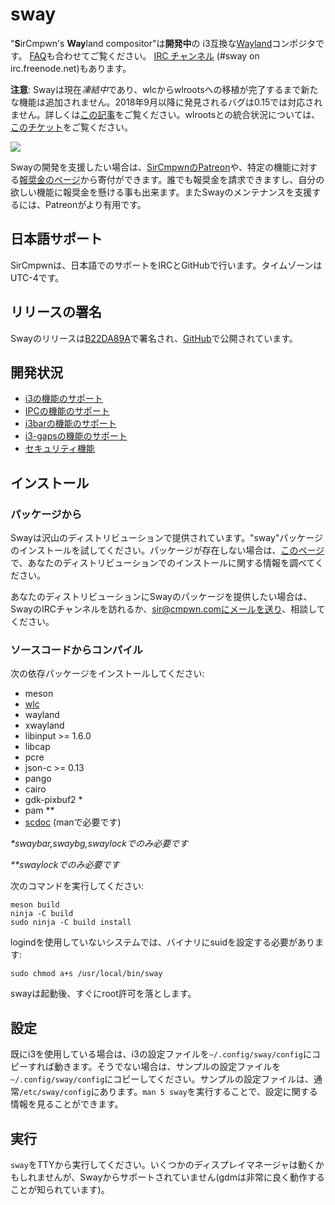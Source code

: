 # sway

"**S**irCmpwn's **Way**land compositor"は**開発中**の
i3互換な[Wayland](http://wayland.freedesktop.org/)コンポジタです。
[FAQ](https://github.com/swaywm/sway/wiki)も合わせてご覧ください。
[IRC チャンネル](http://webchat.freenode.net/?channels=sway&uio=d4) (#sway on irc.freenode.net)もあります。

**注意**: Swayは現在*凍結中*であり、wlcからwlrootsへの移植が完了するまで新たな機能は追加されません。2018年9月以降に発見されるバグは0.15では対応されません。詳しくは[この記事](https://drewdevault.com/2017/10/09/Future-of-sway.html)をご覧ください。wlrootsとの統合状況については、[このチケット](https://github.com/swaywm/sway/issues/1390)をご覧ください。

[![](https://sr.ht/ICd5.png)](https://sr.ht/ICd5.png)

Swayの開発を支援したい場合は、[SirCmpwnのPatreon](https://patreon.com/sircmpwn)や、特定の機能に対する[報奨金のページ](https://github.com/swaywm/sway/issues/986)から寄付ができます。誰でも報奨金を請求できますし、自分の欲しい機能に報奨金を懸ける事も出来ます。またSwayのメンテナンスを支援するには、Patreonがより有用です。

## 日本語サポート
SirCmpwnは、日本語でのサポートをIRCとGitHubで行います。タイムゾーンはUTC-4です。

## リリースの署名

Swayのリリースは[B22DA89A](http://pgp.mit.edu/pks/lookup?op=vindex&search=0x52CB6609B22DA89A)で署名され、[GitHub](https://github.com/swaywm/sway/releases)で公開されています。

## 開発状況

- [i3の機能のサポート](https://github.com/swaywm/sway/issues/2)
- [IPCの機能のサポート](https://github.com/swaywm/sway/issues/98)
- [i3barの機能のサポート](https://github.com/swaywm/sway/issues/343)
- [i3-gapsの機能のサポート](https://github.com/swaywm/sway/issues/307)
- [セキュリティ機能](https://github.com/swaywm/sway/issues/984)

## インストール

### パッケージから

Swayは沢山のディストリビューションで提供されています。"sway"パッケージのインストールを試してください。パッケージが存在しない場合は、[このページ](https://github.com/swaywm/sway/wiki/Unsupported-packages)で、あなたのディストリビューションでのインストールに関する情報を調べてください。

あなたのディストリビューションにSwayのパッケージを提供したい場合は、SwayのIRCチャンネルを訪れるか、sir@cmpwn.comにメールを送り、相談してください。

### ソースコードからコンパイル

次の依存パッケージをインストールしてください:

* meson
* [wlc](https://github.com/Cloudef/wlc)
* wayland
* xwayland
* libinput >= 1.6.0
* libcap
* pcre
* json-c >= 0.13
* pango
* cairo
* gdk-pixbuf2 *
* pam **
* [scdoc](https://git.sr.ht/~sircmpwn/scdoc) (manで必要です)

_\*swaybar,swaybg,swaylockでのみ必要です_

_\*\*swaylockでのみ必要です_

次のコマンドを実行してください:

    meson build
    ninja -C build
    sudo ninja -C build install

logindを使用していないシステムでは、バイナリにsuidを設定する必要があります:

    sudo chmod a+s /usr/local/bin/sway

swayは起動後、すぐにroot許可を落とします。

## 設定

既にi3を使用している場合は、i3の設定ファイルを`~/.config/sway/config`にコピーすれば動きます。そうでない場合は、サンプルの設定ファイルを`~/.config/sway/config`にコピーしてください。サンプルの設定ファイルは、通常`/etc/sway/config`にあります。`man 5 sway`を実行することで、設定に関する情報を見ることができます。

## 実行

`sway`をTTYから実行してください。いくつかのディスプレイマネージャは動くかもしれませんが、Swayからサポートされていません(gdmは非常に良く動作することが知られています)。

